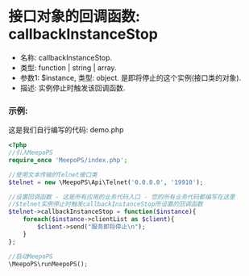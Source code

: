 # 接口对象的回调函数: callbackInstanceStop

- 名称: callbackInstanceStop.
- 类型: function | string | array.
- 参数1: $instance, 类型: object. 是即将停止的这个实例(接口类的对象).
- 描述: 实例停止时触发该回调函数.
      
### 示例:
这是我们自行编写的代码: demo.php
```php
<?php
//引入MeepoPS
require_once 'MeepoPS/index.php';

//使用文本传输的Telnet接口类
$telnet = new \MeepoPS\Api\Telnet('0.0.0.0', '19910');

//设置回调函数 - 这是所有应用的业务代码入口 - 您的所有业务代码都编写在这里
//$telnet实例停止时触发callbackInstanceStop所设置的回调函数
$telnet->callbackInstanceStop = function($instance){
    foreach($instance->clientList as $client){
        $client->send("服务即将停止\n");
    }
};

//启动MeepoPS
\MeepoPS\runMeepoPS();
```